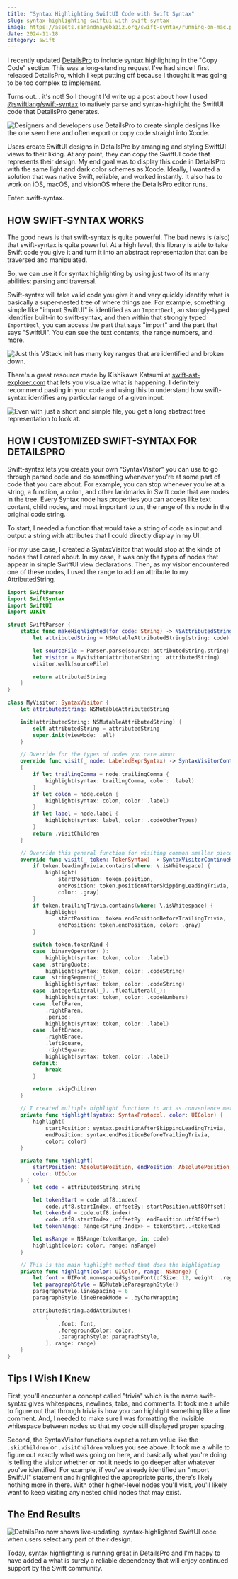 ```yaml
---
title: "Syntax Highlighting SwiftUI Code with Swift Syntax"
slug: syntax-highlighting-swiftui-with-swift-syntax
image: https://assets.sahandnayebaziz.org/swift-syntax/running-on-mac.png
date: 2024-11-18
category: swift
---
```


I recently updated [DetailsPro](https://detailspro.app) to include syntax highlighting in the "Copy Code" section. This was a long-standing request I've had since I first released DetailsPro, which I kept putting off because I thought it was going to be too complex to implement.

Turns out... it's not! So I thought I'd write up a post about how I used [@swiftlang/swift-syntax](https://swiftpackageindex.com/swiftlang/swift-syntax) to natively parse and syntax-highlight the SwiftUI code that DetailsPro generates.

![Designers and developers use DetailsPro to create simple designs like the one seen here and often export or copy code straight into Xcode.](https://assets.sahandnayebaziz.org/swift-syntax/end-goal.jpg)

Users create SwiftUI designs in DetailsPro by arranging and styling SwiftUI views to their liking. At any point, they can copy the SwiftUI code that represents their design. My end goal was to display this code in DetailsPro with the same light and dark color schemes as Xcode. Ideally, I wanted a solution that was native Swift, reliable, and worked instantly. It also has to work on iOS, macOS, and visionOS where the DetailsPro editor runs.

Enter: swift-syntax.

## HOW SWIFT-SYNTAX WORKS

The good news is that swift-syntax is quite powerful. The bad news is (also) that swift-syntax is quite powerful. At a high level, this library is able to take Swift code you give it and turn it into an abstract representation that can be traversed and manipulated.

So, we can use it for syntax highlighting by using just two of its many abilities: parsing and traversal.

Swift-syntax will take valid code you give it and very quickly identify what is basically a super-nested tree of where things are. For example, something simple like "import SwiftUI" is identified as an `ImportDecl`, an strongly-typed identifier built-in to swift-syntax, and then within that strongly typed `ImportDecl`, you can access the part that says "import" and the part that says "SwiftUI". You can see the text contents, the range numbers, and more.

![Just this VStack init has many key ranges that are identified and broken down.](https://assets.sahandnayebaziz.org/swift-syntax/highlighting-breakdown.jpg)

There's a great resource made by Kishikawa Katsumi at [swift-ast-explorer.com](https://swift-ast-explorer.com) that lets you visualize what is happening. I definitely recommend pasting in your code and using this to understand how swift-syntax identifies any particular range of a given input.

![Even with just a short and simple file, you get a long abstract tree representation to look at.](https://assets.sahandnayebaziz.org/swift-syntax/ast-explorer.png)

## HOW I CUSTOMIZED SWIFT-SYNTAX FOR DETAILSPRO

Swift-syntax lets you create your own "SyntaxVisitor" you can use to go through parsed code and do something whenever you're at some part of code that you care about. For example, you can stop whenever you're at a string, a function, a colon, and other landmarks in Swift code that are nodes in the tree. Every Syntax node has properties you can access like text content, child nodes, and most important to us, the range of this node in the original code string.

To start, I needed a function that would take a string of code as input and output a string with attributes that I could directly display in my UI.

For my use case, I created a SyntaxVisitor that would stop at the kinds of nodes that I cared about. In my case, it was only the types of nodes that appear in simple SwiftUI view declarations. Then, as my visitor encountered one of these nodes, I used the range to add an attribute to my AttributedString. 

```swift
import SwiftParser
import SwiftSyntax
import SwiftUI
import UIKit

struct SwiftParser {
    static func makeHighlighted(for code: String) -> NSAttributedString {
        let attributedString = NSMutableAttributedString(string: code)

        let sourceFile = Parser.parse(source: attributedString.string)
        let visitor = MyVisitor(attributedString: attributedString)
        visitor.walk(sourceFile)

        return attributedString
    }
}

class MyVisitor: SyntaxVisitor {
    let attributedString: NSMutableAttributedString

    init(attributedString: NSMutableAttributedString) {
        self.attributedString = attributedString
        super.init(viewMode: .all)
    }

    // Override for the types of nodes you care about
    override func visit(_ node: LabeledExprSyntax) -> SyntaxVisitorContinueKind
    {
        if let trailingComma = node.trailingComma {
            highlight(syntax: trailingComma, color: .label)
        }
        if let colon = node.colon {
            highlight(syntax: colon, color: .label)
        }
        if let label = node.label {
            highlight(syntax: label, color: .codeOtherTypes)
        }
        return .visitChildren
    }

    // Override this general function for visiting common smaller pieces of code
    override func visit(_ token: TokenSyntax) -> SyntaxVisitorContinueKind {
        if token.leadingTrivia.contains(where: \.isWhitespace) {
            highlight(
                startPosition: token.position,
                endPosition: token.positionAfterSkippingLeadingTrivia,
                color: .gray)
        }
        if token.trailingTrivia.contains(where: \.isWhitespace) {
            highlight(
                startPosition: token.endPositionBeforeTrailingTrivia,
                endPosition: token.endPosition, color: .gray)
        }

        switch token.tokenKind {
        case .binaryOperator(_):
            highlight(syntax: token, color: .label)
        case .stringQuote:
            highlight(syntax: token, color: .codeString)
        case .stringSegment(_):
            highlight(syntax: token, color: .codeString)
        case .integerLiteral(_), .floatLiteral(_):
            highlight(syntax: token, color: .codeNumbers)
        case .leftParen,
            .rightParen,
            .period:
            highlight(syntax: token, color: .label)
        case .leftBrace,
            .rightBrace,
            .leftSquare,
            .rightSquare:
            highlight(syntax: token, color: .label)
        default:
            break
        }

        return .skipChildren
    }

    // I created multiple highlight functions to act as convenience methods
    private func highlight(syntax: SyntaxProtocol, color: UIColor) {
        highlight(
            startPosition: syntax.positionAfterSkippingLeadingTrivia,
            endPosition: syntax.endPositionBeforeTrailingTrivia,
            color: color)
    }

    private func highlight(
        startPosition: AbsolutePosition, endPosition: AbsolutePosition,
        color: UIColor
    ) {
        let code = attributedString.string

        let tokenStart = code.utf8.index(
            code.utf8.startIndex, offsetBy: startPosition.utf8Offset)
        let tokenEnd = code.utf8.index(
            code.utf8.startIndex, offsetBy: endPosition.utf8Offset)
        let tokenRange: Range<String.Index> = tokenStart..<tokenEnd

        let nsRange = NSRange(tokenRange, in: code)
        highlight(color: color, range: nsRange)
    }

    // This is the main highlight method that does the highlighting
    private func highlight(color: UIColor, range: NSRange) {
        let font = UIFont.monospacedSystemFont(ofSize: 12, weight: .regular)
        let paragraphStyle = NSMutableParagraphStyle()
        paragraphStyle.lineSpacing = 6
        paragraphStyle.lineBreakMode = .byCharWrapping

        attributedString.addAttributes(
            [
                .font: font,
                .foregroundColor: color,
                .paragraphStyle: paragraphStyle,
            ], range: range)
    }
}
```

## Tips I Wish I Knew

First, you'll encounter a concept called "trivia" which is the name swift-syntax gives whitespaces, newlines, tabs, and comments. It took me a while to figure out that through trivia is how you can highlight something like a line comment. And, I needed to make sure I was formatting the invisible whitespace between nodes so that my code still displayed proper spacing. 

Second, the SyntaxVisitor functions expect a return value like the `.skipChildren` or `.visitChildren` values you see above. It took me a while to figure out exactly what was going on here, and basically what you're doing is telling the visitor whether or not it needs to go deeper after whatever you've identified. For example, if you've already identified an "import SwiftUI" statement and highlighted the appropriate parts, there's likely nothing more in there. With other higher-level nodes you'll visit, you'll likely want to keep visiting any nested child nodes that may exist.

## The End Results

![DetailsPro now shows live-updating, syntax-highlighted SwiftUI code when users select any part of their design.](https://assets.sahandnayebaziz.org/swift-syntax/running-on-mac.png)

Today, syntax highlighting is running great in DetailsPro and I'm happy to have added a what is surely a reliable dependency that will enjoy continued support by the Swift community. 